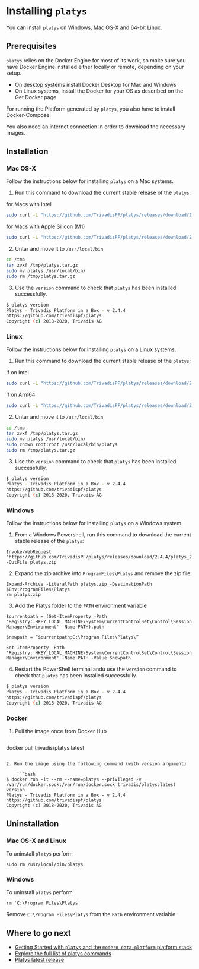 # Installing `platys`

You can install `platys` on Windows, Mac OS-X and 64-bit Linux.

## Prerequisites

`platys` relies on the Docker Engine for most of its work, so make sure you have Docker Engine installed either locally or remote, depending on your setup.

  * On desktop systems install Docker Desktop for Mac and Windows
  * On Linux systems, install the Docker for your OS as described on the Get Docker page

For running the Platform generated by `platys`, you also have to install Docker-Compose. 

You also need an internet connection in order to download the necessary images. 

## Installation

### Mac OS-X 

Follow the instructions below for installing `platys` on a Mac systems.  

1. Run this command to download the current stable release of the `platys`:

for Macs with Intel

```bash
sudo curl -L "https://github.com/TrivadisPF/platys/releases/download/2.4.4/platys_2.4.4_darwin_x86_64.tar.gz" -o /tmp/platys.tar.gz
```

for Macs with Apple Silicon (M1)

```bash
sudo curl -L "https://github.com/TrivadisPF/platys/releases/download/2.4.4/platys_2.4.4_darwin_arm64.tar.gz" -o /tmp/platys.tar.gz
```

2. Untar and move it to `/usr/local/bin`

  ```bash
cd /tmp
tar zvxf /tmp/platys.tar.gz 
sudo mv platys /usr/local/bin/
sudo rm /tmp/platys.tar.gz 
```

3. Use the `version` command to check that `platys` has been installed successfully.

  ```bash
$ platys version
Platys - Trivadis Platform in a Box - v 2.4.4
https://github.com/trivadispf/platys
Copyright (c) 2018-2020, Trivadis AG
```

### Linux

Follow the instructions below for installing `platys` on a Linux systems.  

1. Run this command to download the current stable release of the `platys`:

if on Intel

  ```bash
sudo curl -L "https://github.com/TrivadisPF/platys/releases/download/2.4.4/platys_2.4.4_linux_x86_64.tar.gz" -o /tmp/platys.tar.gz
```

if on Arm64

  ```bash
sudo curl -L "https://github.com/TrivadisPF/platys/releases/download/2.4.4/platys_2.4.4_linux_arm64.tar.gz" -o /tmp/platys.tar.gz
```

2. Untar and move it to `/usr/local/bin`

  ```bash
cd /tmp
tar zvxf /tmp/platys.tar.gz 
sudo mv platys /usr/local/bin/
sudo chown root:root /usr/local/bin/platys
sudo rm /tmp/platys.tar.gz 
```

3. Use the `version` command to check that `platys`  has been installed successfully.

  ```bash
$ platys version
Platys - Trivadis Platform in a Box - v 2.4.4
https://github.com/trivadispf/platys
Copyright (c) 2018-2020, Trivadis AG
```

### Windows 

Follow the instructions below for installing `platys` on a Windows system. 

1. From a Windows Powershell, run this command to download the current stable release of the `platys`:

  ```
Invoke-WebRequest "https://github.com/TrivadisPF/platys/releases/download/2.4.4/platys_2.4.4_windows_x86_64.zip" -OutFile platys.zip
```

2. Expand the zip archive into `ProgramFiles\Platys` and remove the zip file:

  ```
Expand-Archive -LiteralPath platys.zip -DestinationPath $Env:ProgramFiles\Platys
rm platys.zip
```

3. Add the Platys folder to the `PATH` environment variable 

  ```
$currentpath = (Get-ItemProperty -Path 'Registry::HKEY_LOCAL_MACHINE\System\CurrentControlSet\Control\Session Manager\Environment' -Name PATH).path
```

  ```
$newpath = “$currentpath;C:\Program Files\Platys\”
```

  ```
Set-ItemProperty -Path 'Registry::HKEY_LOCAL_MACHINE\System\CurrentControlSet\Control\Session Manager\Environment' -Name PATH -Value $newpath
```

4. Restart the PowerShell terminal andu use the `version` command to check that `platys` has been installed successfully.

  ```bash
$ platys version
Platys - Trivadis Platform in a Box - v 2.4.4
https://github.com/trivadispf/platys
Copyright (c) 2018-2020, Trivadis AG
```

### Docker

1. Pull the image once from Docker Hub

	```bash
docker pull trivadis/platys:latest
```

2. Run the image using the following command (with version argument)

	```bash
$ docker run -it --rm --name=platys --privileged -v /var/run/docker.sock:/var/run/docker.sock trivadis/platys:latest version
Platys - Trivadis Platform in a Box - v 2.4.4
https://github.com/trivadispf/platys
Copyright (c) 2018-2020, Trivadis AG
``` 
   
## Uninstallation

### Mac OS-X and Linux

To uninstall `platys` perform

```
sudo rm /usr/local/bin/platys
```

### Windows

To uninstall `platys` perform

```
rm 'C:\Program Files\Platys'
```

Remove `C:\Program Files\Platys` from the `Path` environment variable.
   
## Where to go next

* [Getting Started with `platys` and the `modern-data-platform` platform stack](https://github.com/TrivadisPF/platys-modern-data-platform/blob/master/documentation/getting-started.md)
* [Explore the full list of platys commands](command-line-ref.md)
* [Platys latest release](https://github.com/TrivadisPF/platys/releases/latest)

